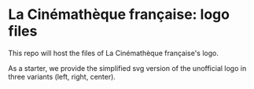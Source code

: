 # La Cinémathèque française: logo files

This repo will host the files of La Cinémathèque française's logo.

As a starter, we provide the simplified svg version of the unofficial logo in three variants (left, right, center).